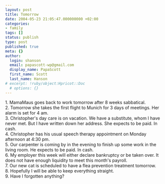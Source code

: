 ```yaml
---
layout: post
title: Tomorrow
date: 2004-05-23 21:05:47.000000000 +02:00
categories:
- family
tags: []
status: publish
type: post
published: true
meta: {}
author:
  login: shanson
  email: papascott-wp@gmail.com
  display_name: PapaScott
  first_name: Scott
  last_name: Hanson
# excerpt: !ruby/object:Hpricot::Doc
  # options: {}
---
```

<p>1. MamaMaus goes back to work tomorrow after 8 weeks sabbatical.<br />
2. Tomorrow she takes the first flight to Munich for 3 days of meetings. Her alarm is set for 4 am.<br />
3. Christopher's day care is on vacation. We have a substitute, whom I have never met. But I have written down her address. She expects to be paid. In cash.<br />
4. Christopher has his usual speech therapy appointment on Monday afternoon at 4:30 pm.<br />
5. Our carpenter is coming by in the evening to finish up some work in the living room. He expects to be paid. In cash.<br />
6. My employer this week will either declare bankruptcy or be taken over. It does not have enough liquidity to meet this month's payroll.<br />
7. Our new cat is scheduled to have a flea prevention treatment tomorrow.<br />
8. Hopefully I will be able to keep everything straight.<br />
9. Have I forgotten anything?</p>
